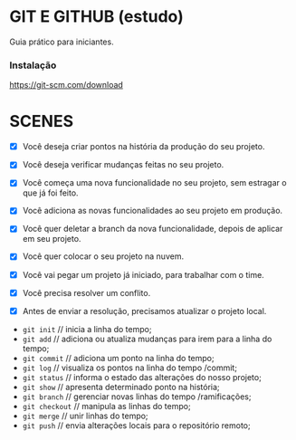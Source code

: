# GIT E GITHUB (estudo)

Guia prático para iniciantes.


### Instalação

https://git-scm.com/download


# SCENES

- [x] Você deseja criar pontos na história da produção do seu projeto.
- [x] Você deseja verificar mudanças feitas no seu projeto.

- [x] Você começa uma nova funcionalidade no seu projeto, sem estragar o que já foi feito.
- [x] Você adiciona as novas funcionalidades ao seu projeto em produção.
- [x] Você quer deletar a branch da nova funcionalidade, depois de aplicar em seu projeto.

- [x] Você quer colocar o seu projeto na nuvem. 

- [x] Você vai pegar um projeto já iniciado, para trabalhar com o time.
- [x] Você precisa resolver um conflito.
- [x] Antes de enviar a resolução, precisamos atualizar o projeto local.


* `git init` // inicia a linha do tempo;
* `git add` // adiciona ou atualiza mudanças para irem para a linha do tempo;
* `git commit` // adiciona um ponto na linha do tempo;
* `git log` // visualiza os pontos na linha do tempo /commit;
* `git status` // informa o estado das alterações do nosso projeto;
* `git show` // apresenta determinado ponto na história;
* `git branch` // gerenciar novas linhas do tempo /ramificações;
* `git checkout` // manipula as linhas do tempo;
* `git merge` // unir linhas do tempo;
* `git push` // envia alterações locais para o repositório remoto;